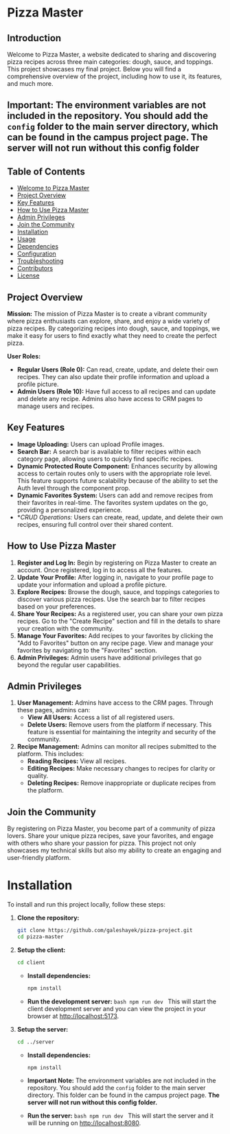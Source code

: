 # Pizza Master

## Introduction

Welcome to Pizza Master, a website dedicated to sharing and discovering pizza recipes across three main categories: dough, sauce, and toppings. This project showcases my final project. Below you will find a comprehensive overview of the project, including how to use it, its features, and much more.

## Important: The environment variables are not included in the repository. You should add the `config` folder to the main server directory, which can be found in the campus project page. The server will not run without this config folder

## Table of Contents

- [Welcome to Pizza Master](#welcome)
- [Project Overview](#overview)
- [Key Features](#features)
- [How to Use Pizza Master](#how-to-use)
- [Admin Privileges](#admin-privileges)
- [Join the Community](#join-community)
- [Installation](#installation)
- [Usage](#usage)
- [Dependencies](#dependencies)
- [Configuration](#configuration)
- [Troubleshooting](#troubleshooting)
- [Contributors](#contributors)
- [License](#license)

## Project Overview

**Mission:**
The mission of Pizza Master is to create a vibrant community where pizza enthusiasts can explore, share, and enjoy a wide variety of pizza recipes. By categorizing recipes into dough, sauce, and toppings, we make it easy for users to find exactly what they need to create the perfect pizza.

**User Roles:**

- **Regular Users (Role 0):** Can read, create, update, and delete their own recipes. They can also update their profile information and upload a profile picture.
- **Admin Users (Role 10):** Have full access to all recipes and can update and delete any recipe. Admins also have access to CRM pages to manage users and recipes.

## Key Features

- **Image Uploading:** Users can upload Profile images.
- **Search Bar:** A search bar is available to filter recipes within each category page, allowing users to quickly find specific recipes.
- **Dynamic Protected Route Component:** Enhances security by allowing access to certain routes only to users with the appropriate role level. This feature supports future scalability because of the ability to set the Auth level through the component prop.
- **Dynamic Favorites System:** Users can add and remove recipes from their favorites in real-time. The favorites system updates on the go, providing a personalized experience.
- \*_CRUD Operations:_ Users can create, read, update, and delete their own recipes, ensuring full control over their shared content.

## How to Use Pizza Master

1. **Register and Log In:** Begin by registering on Pizza Master to create an account. Once registered, log in to access all the features.
2. **Update Your Profile:** After logging in, navigate to your profile page to update your information and upload a profile picture.
3. **Explore Recipes:** Browse the dough, sauce, and toppings categories to discover various pizza recipes. Use the search bar to filter recipes based on your preferences.
4. **Share Your Recipes:** As a registered user, you can share your own pizza recipes. Go to the "Create Recipe" section and fill in the details to share your creation with the community.
5. **Manage Your Favorites:** Add recipes to your favorites by clicking the "Add to Favorites" button on any recipe page. View and manage your favorites by navigating to the "Favorites" section.
6. **Admin Privileges:** Admin users have additional privileges that go beyond the regular user capabilities.

## Admin Privileges

1. **User Management:** Admins have access to the CRM pages. Through these pages, admins can:
   - **View All Users:** Access a list of all registered users.
   - **Delete Users:** Remove users from the platform if necessary. This feature is essential for maintaining the integrity and security of the community.
2. **Recipe Management:** Admins can monitor all recipes submitted to the platform. This includes:
   - **Reading Recipes:** View all recipes.
   - **Editing Recipes:** Make necessary changes to recipes for clarity or quality.
   - **Deleting Recipes:** Remove inappropriate or duplicate recipes from the platform.

## Join the Community

By registering on Pizza Master, you become part of a community of pizza lovers. Share your unique pizza recipes, save your favorites, and engage with others who share your passion for pizza. This project not only showcases my technical skills but also my ability to create an engaging and user-friendly platform.

# Installation

To install and run this project locally, follow these steps:

1. **Clone the repository:**

   ```bash
   git clone https://github.com/galeshayek/pizza-project.git
   cd pizza-master
   ```

2. **Setup the client:**

   ```bash
   cd client
   ```

   - **Install dependencies:**

     ```bash
     npm install
     ```

   - **Run the development server:**
     `bash
npm run dev
`
     This will start the client development server and you can view the project in your browser at [http://localhost:5173](http://localhost:5173).

3. **Setup the server:**

   ```bash
   cd ../server
   ```

   - **Install dependencies:**

     ```bash
     npm install
     ```

   - **Important Note:**
     The environment variables are not included in the repository. You should add the `config` folder to the main server directory. This folder can be found in the campus project page. **The server will not run without this config folder.**

   - **Run the server:**
     `bash
npm run dev
`
     This will start the server and it will be running on [http://localhost:8080](http://localhost:8080).
